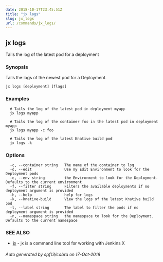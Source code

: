 ```yaml
---
date: 2018-10-17T23:45:51Z
title: "jx logs"
slug: jx_logs
url: /commands/jx_logs/
---
```

## jx logs

Tails the log of the latest pod for a deployment

### Synopsis

Tails the logs of the newest pod for a Deployment.

```
jx logs [deployment] [flags]
```

### Examples

```
  # Tails the log of the latest pod in deployment myapp
  jx logs myapp
  
  # Tails the log of the container foo in the latest pod in deployment myapp
  jx logs myapp -c foo
  
  # Tails the log of the latest Knative build pod
  jx logs -k
```

### Options

```
  -c, --container string   The name of the container to log
  -d, --edit               Use my Edit Environment to look for the Deployment pods
  -e, --env string         the Environment to look for the Deployment. Defaults to the current environment
  -f, --filter string      Filters the available deployments if no deployment argument is provided
  -h, --help               help for logs
  -k, --knative-build      View the logs of the latest Knative build pod
  -l, --label string       The label to filter the pods if no deployment argument is provided
  -n, --namespace string   the namespace to look for the Deployment. Defaults to the current namespace
```

### SEE ALSO

* [jx](/commands/jx/)	 - jx is a command line tool for working with Jenkins X

###### Auto generated by spf13/cobra on 17-Oct-2018
